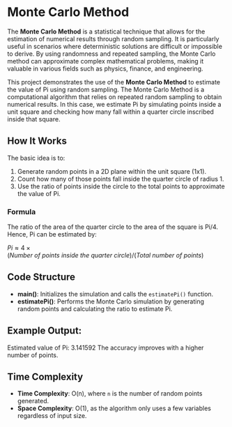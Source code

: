 # Monte Carlo Method
The **Monte Carlo Method** is a statistical technique that allows for the estimation of numerical results through random sampling. It is particularly useful in scenarios where deterministic solutions are difficult or impossible to derive. By using randomness and repeated sampling, the Monte Carlo method can approximate complex mathematical problems, making it valuable in various fields such as physics, finance, and engineering.

This project demonstrates the use of the **Monte Carlo Method** to estimate the value of Pi using random sampling. The Monte Carlo Method is a computational algorithm that relies on repeated random sampling to obtain numerical results. In this case, we estimate Pi by simulating points inside a unit square and checking how many fall within a quarter circle inscribed inside that square.

## How It Works

The basic idea is to:
1. Generate random points in a 2D plane within the unit square (1x1).
2. Count how many of those points fall inside the quarter circle of radius 1.
3. Use the ratio of points inside the circle to the total points to approximate the value of Pi.

### Formula
The ratio of the area of the quarter circle to the area of the square is Pi/4. Hence, Pi can be estimated by:

$Pi ≈ 4 × (Number \ of \ points \ inside \ the \ quarter \ circle) / (Total \ number \ of \ points)$


## Code Structure

- **main()**: Initializes the simulation and calls the `estimatePi()` function.
- **estimatePi()**: Performs the Monte Carlo simulation by generating random points and calculating the ratio to estimate Pi.

## Example Output:
Estimated value of Pi: 3.141592
The accuracy improves with a higher number of points.

## Time Complexity
- **Time Complexity**: O(n), where `n` is the number of random points generated.
- **Space Complexity**: O(1), as the algorithm only uses a few variables regardless of input size.